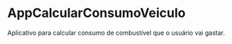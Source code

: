 # AppCalcularConsumoVeiculo
Aplicativo para calcular consumo de combustível que o usuário vai gastar.
